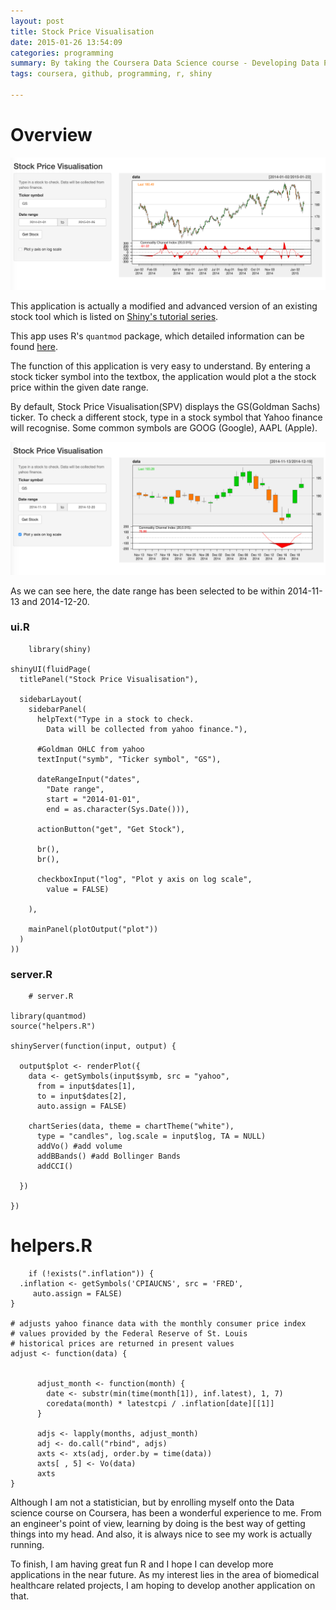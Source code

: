 ```yaml
---
layout: post
title: Stock Price Visualisation
date: 2015-01-26 13:54:09
categories: programming
summary: By taking the Coursera Data Science course - Developing Data Products, I have created an interactive application using Shiny by RStudio.
tags: coursera, github, programming, r, shiny

---
```


# Overview

![](/images/stock/1.png)
 
This application is actually a modified and advanced version of an existing stock tool which is listed on [Shiny's tutorial series](http://shiny.rstudio.com/tutorial/lesson6/).

This app uses R's `quantmod` package, which detailed information can be found [here](http://www.quantmod.com/).

The function of this application is very easy to understand. By entering a stock ticker symbol into the textbox, the application would plot a the stock price within the given date range.

By default, Stock Price Visualisation(SPV) displays the GS(Goldman Sachs) ticker. To check a different stock, type in a stock symbol that Yahoo finance will recognise. Some common symbols are GOOG (Google), AAPL (Apple).

![](/images/stock/2.png)

As we can see here, the date range has been selected to be within 2014-11-13 and 2014-12-20. 

### ui.R

```{r}
	library(shiny)

shinyUI(fluidPage(
  titlePanel("Stock Price Visualisation"),
  
  sidebarLayout(
    sidebarPanel(
      helpText("Type in a stock to check. 
        Data will be collected from yahoo finance."),
     
      #Goldman OHLC from yahoo
      textInput("symb", "Ticker symbol", "GS"),
    
      dateRangeInput("dates", 
        "Date range",
        start = "2014-01-01", 
        end = as.character(Sys.Date())),
   
      actionButton("get", "Get Stock"),
      
      br(),
      br(),
      
      checkboxInput("log", "Plot y axis on log scale", 
        value = FALSE)
    
    ),
    
    mainPanel(plotOutput("plot"))
  )
))
```
### server.R

```{r}
	# server.R

library(quantmod)
source("helpers.R")

shinyServer(function(input, output) {

  output$plot <- renderPlot({
    data <- getSymbols(input$symb, src = "yahoo", 
      from = input$dates[1],
      to = input$dates[2],
      auto.assign = FALSE)
                 
    chartSeries(data, theme = chartTheme("white"), 
      type = "candles", log.scale = input$log, TA = NULL)
      addVo() #add volume 
      addBBands() #add Bollinger Bands 
      addCCI()
     
  })
  
})
```

# helpers.R

```{r}
	if (!exists(".inflation")) {
  .inflation <- getSymbols('CPIAUCNS', src = 'FRED', 
     auto.assign = FALSE)
}  

# adjusts yahoo finance data with the monthly consumer price index 
# values provided by the Federal Reserve of St. Louis
# historical prices are returned in present values 
adjust <- function(data) {
             
      
      adjust_month <- function(month) {               
        date <- substr(min(time(month[1]), inf.latest), 1, 7)
        coredata(month) * latestcpi / .inflation[date][[1]]
      }
      
      adjs <- lapply(months, adjust_month)
      adj <- do.call("rbind", adjs)
      axts <- xts(adj, order.by = time(data))
      axts[ , 5] <- Vo(data)
      axts
}

```

Although I am not a statistician, but by enrolling myself onto the Data science course on Coursera, has been a wonderful experience to me. From an engineer's point of view, learning by doing is the best way of getting things into my head. And also, it is always nice to see my work is actually running. 

To finish, I am having great fun R and I hope I can develop more applications in the near future. As my interest lies in the area of biomedical healthcare related projects, I am hoping to develop another application on that. 


